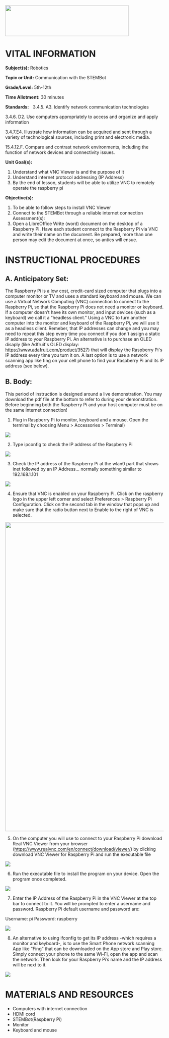 <img src=https://raw.githubusercontent.com/BotDevLLC/BotDevCurriculum/master/Pictures/Botdev.png height="98" width="392">

# VITAL INFORMATION
**Subject(s):**  Robotics

**Topic or Unit:** Communication with the STEMBot

**Grade/Level:** 5th-12th

**Time Allotment:** 30 minutes

**Standards:**           3.4.5. A3. Identify network communication technologies

3.4.6. D2. Use computers appropriately to access and organize and apply information 


  3.4.7.E4.  Illustrate how information can be acquired and sent through a variety of technological sources, including print and electronic media.  
  
  15.4.12.F. Compare and contrast network environments, including the function of network devices and connectivity issues.
  
**Unit Goal(s):**
1.	Understand what VNC Viewer is and the purpose of it
2.	Understand internet protocol addressing (IP Address)
3.	By the end of lesson, students will be able to utilize VNC to remotely operate the raspberry pi

**Objective(s):**
1.	To be able to follow steps to install VNC Viewer 
2.	Connect to the STEMBot through a reliable internet connection
Assessment(s):   
1.	Open a LibreOffice Write (word) document on the desktop of a Raspberry Pi.  Have each student connect to the Raspberry Pi via VNC and write their name on the document.  Be prepared, more than one person may edit the document at once, so antics will ensue.    


# INSTRUCTIONAL PROCEDURES 
  ## A.	Anticipatory Set: 
  The Raspberry Pi is a low cost, credit-card sized computer that plugs into a computer monitor or TV and uses a standard keyboard and mouse. We can use a Virtual Network Computing (VNC) connection to connect to the Raspberry Pi, so that the Raspberry Pi does not need a monitor or keyboard. If a computer doesn’t have its own monitor, and input devices (such as a keyboard) we call it a “headless client.”  Using a VNC to turn another computer into the monitor and keyboard of the Raspberry Pi, we will use it as a headless client. Remeber, that IP addresses can change and you may need to repeat this step every time you connect if you don't assign a static IP address to your Raspberry Pi. An alternative is to purchase an OLED disaply (like Adfruit's OLED display: https://www.adafruit.com/product/3527) that will display the Raspberry Pi's IP address every time you turn it on. A last option is to use a network scanning app like fing on your cell phone to find your Raspberry Pi and its IP address (see below).
  
  ## B. Body: 
This period of instruction is designed around a live demonstration. You may download the pdf file at the bottom to refer to during your demonstration. Before beginning both the Raspberry Pi and your host computer must be on the same internet connection!
1.	Plug in Raspberry Pi to monitor, keyboard and a mouse. Open the terminal by choosing Menu > Accessories > Terminal)

<img src=https://raw.githubusercontent.com/BotDevLLC/BotDevCurriculum/master/Pictures/pic%201.png>

2.	Type ipconfig to check the IP address of the Raspberry Pi

<img src=https://raw.githubusercontent.com/BotDevLLC/BotDevCurriculum/master/Pictures/pic%202.png>

3.	Check the IP address of the Raspberry Pi at the wlan0 part that shows inet followed by an IP Address... normally something similar to 192.168.1.101

<img src=https://raw.githubusercontent.com/BotDevLLC/BotDevCurriculum/master/Pictures/pic%203.png>

4.	Ensure that VNC is enabled on your Raspberry Pi.  Click on the raspberry logo in the upper left corner and select Preferences > Raspberry Pi Configuration.  Click on the second tab in the window that pops up and make sure that the radio button next to Enable to the right of VNC is selected.

<img src=https://raw.githubusercontent.com/BotDevLLC/BotDevCurriculum/master/Pictures/pic%204.png width="980">


5.	On the computer you will use to connect to your Raspberry Pi download Real VNC Viewer from your browser (https://www.realvnc.com/en/connect/download/viewer/) by clicking download VNC Viewer for Raspberry Pi and run the executable file

<img src=https://raw.githubusercontent.com/BotDevLLC/BotDevCurriculum/master/Pictures/pic%205.png>

6.	Run the executable file to install the program on your device. Open the program once completed.

<img src=https://raw.githubusercontent.com/BotDevLLC/BotDevCurriculum/master/Pictures/pic%206.png>

7.	Enter the IP Address of the Raspberry Pi in the VNC Viewer at the top bar to connect to it. You will be prompted to enter a username and password. Raspberry Pi default username and password are:

Username: pi
Password: raspberry

<img src=https://raw.githubusercontent.com/BotDevLLC/BotDevCurriculum/master/Pictures/pic%207.png>


8.	An alternative to using ifconfig to get its IP address -which requires a monitor and keyboard-, is to use the Smart Phone network scanning App like “Fing” that can be downloaded on the App store and Play store.  Simply connect your phone to the same Wi-Fi, open the app and scan the network.  Then look for your Raspberry Pi’s name and the IP address will be next to it.

<img src=https://raw.githubusercontent.com/BotDevLLC/BotDevCurriculum/master/Pictures/pic%208.png>



# MATERIALS AND RESOURCES
* Computers with internet connection
* HDMI cord
* STEMBot(Raspberry Pi)
* Monitor
* Keyboard and mouse



